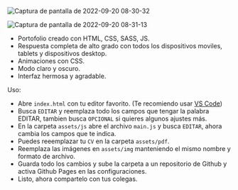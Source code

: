 

![Captura de pantalla de 2022-09-20 08-30-32](https://user-images.githubusercontent.com/97669969/191183922-8550c4c0-b48c-4aca-90b1-8b9e85df653c.png)

![Captura de pantalla de 2022-09-20 08-31-13](https://user-images.githubusercontent.com/97669969/191183934-41c70247-41b0-48e9-ba14-b064847d62c4.png)







* Portofolio creado con HTML, CSS, SASS, JS.
* Respuesta completa de alto grado con todos los dispositivos moviles, tablets y  dispositivos desktop.
* Animaciones con CSS.
* Modo claro y oscuro.
* Interfaz hermosa y agradable.

Uso:

- Abre ``index.html`` con tu editor favorito. (Te recomiendo usar [VS Code](https://code.visualstudio.com))
- Busca ``EDITAR`` y reemplaza todo los campos que tengar la palabra EDITAR, tambien busca ``OPCIONAL`` si quieres algunos ajustes más.
- En la carpeta ``assets/js`` abre el archivo ``main.js`` y busca ``EDITAR``, ahora cambia los campos que te indica.
- Puedes reeemplazar tu ``CV`` en la carpeta ``assets/pdf``.
- Reemplaza las imágenes en ``assets/img`` manteniendo el mismo nombre y formato de archivo.
- Guarda todo los cambios y sube la carpeta a un repositorio de Github y activa Github Pages en las configuraciones.
- Listo, ahora compartelo con tus colegas.




